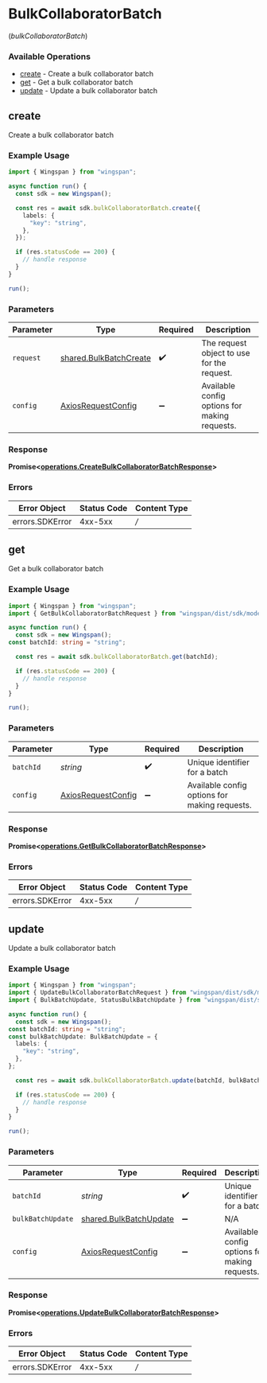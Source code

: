 # BulkCollaboratorBatch
(*bulkCollaboratorBatch*)

### Available Operations

* [create](#create) - Create a bulk collaborator batch
* [get](#get) - Get a bulk collaborator batch
* [update](#update) - Update a bulk collaborator batch

## create

Create a bulk collaborator batch

### Example Usage

```typescript
import { Wingspan } from "wingspan";

async function run() {
  const sdk = new Wingspan();

  const res = await sdk.bulkCollaboratorBatch.create({
    labels: {
      "key": "string",
    },
  });

  if (res.statusCode == 200) {
    // handle response
  }
}

run();
```

### Parameters

| Parameter                                                            | Type                                                                 | Required                                                             | Description                                                          |
| -------------------------------------------------------------------- | -------------------------------------------------------------------- | -------------------------------------------------------------------- | -------------------------------------------------------------------- |
| `request`                                                            | [shared.BulkBatchCreate](../../sdk/models/shared/bulkbatchcreate.md) | :heavy_check_mark:                                                   | The request object to use for the request.                           |
| `config`                                                             | [AxiosRequestConfig](https://axios-http.com/docs/req_config)         | :heavy_minus_sign:                                                   | Available config options for making requests.                        |


### Response

**Promise<[operations.CreateBulkCollaboratorBatchResponse](../../sdk/models/operations/createbulkcollaboratorbatchresponse.md)>**
### Errors

| Error Object    | Status Code     | Content Type    |
| --------------- | --------------- | --------------- |
| errors.SDKError | 4xx-5xx         | */*             |

## get

Get a bulk collaborator batch

### Example Usage

```typescript
import { Wingspan } from "wingspan";
import { GetBulkCollaboratorBatchRequest } from "wingspan/dist/sdk/models/operations";

async function run() {
  const sdk = new Wingspan();
const batchId: string = "string";

  const res = await sdk.bulkCollaboratorBatch.get(batchId);

  if (res.statusCode == 200) {
    // handle response
  }
}

run();
```

### Parameters

| Parameter                                                    | Type                                                         | Required                                                     | Description                                                  |
| ------------------------------------------------------------ | ------------------------------------------------------------ | ------------------------------------------------------------ | ------------------------------------------------------------ |
| `batchId`                                                    | *string*                                                     | :heavy_check_mark:                                           | Unique identifier for a batch                                |
| `config`                                                     | [AxiosRequestConfig](https://axios-http.com/docs/req_config) | :heavy_minus_sign:                                           | Available config options for making requests.                |


### Response

**Promise<[operations.GetBulkCollaboratorBatchResponse](../../sdk/models/operations/getbulkcollaboratorbatchresponse.md)>**
### Errors

| Error Object    | Status Code     | Content Type    |
| --------------- | --------------- | --------------- |
| errors.SDKError | 4xx-5xx         | */*             |

## update

Update a bulk collaborator batch

### Example Usage

```typescript
import { Wingspan } from "wingspan";
import { UpdateBulkCollaboratorBatchRequest } from "wingspan/dist/sdk/models/operations";
import { BulkBatchUpdate, StatusBulkBatchUpdate } from "wingspan/dist/sdk/models/shared";

async function run() {
  const sdk = new Wingspan();
const batchId: string = "string";
const bulkBatchUpdate: BulkBatchUpdate = {
  labels: {
    "key": "string",
  },
};

  const res = await sdk.bulkCollaboratorBatch.update(batchId, bulkBatchUpdate);

  if (res.statusCode == 200) {
    // handle response
  }
}

run();
```

### Parameters

| Parameter                                                            | Type                                                                 | Required                                                             | Description                                                          |
| -------------------------------------------------------------------- | -------------------------------------------------------------------- | -------------------------------------------------------------------- | -------------------------------------------------------------------- |
| `batchId`                                                            | *string*                                                             | :heavy_check_mark:                                                   | Unique identifier for a batch                                        |
| `bulkBatchUpdate`                                                    | [shared.BulkBatchUpdate](../../sdk/models/shared/bulkbatchupdate.md) | :heavy_minus_sign:                                                   | N/A                                                                  |
| `config`                                                             | [AxiosRequestConfig](https://axios-http.com/docs/req_config)         | :heavy_minus_sign:                                                   | Available config options for making requests.                        |


### Response

**Promise<[operations.UpdateBulkCollaboratorBatchResponse](../../sdk/models/operations/updatebulkcollaboratorbatchresponse.md)>**
### Errors

| Error Object    | Status Code     | Content Type    |
| --------------- | --------------- | --------------- |
| errors.SDKError | 4xx-5xx         | */*             |
